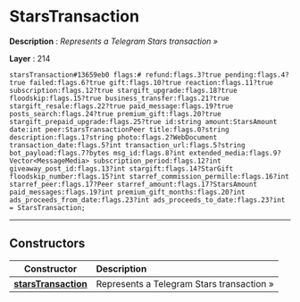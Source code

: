 # StarsTransaction

**Description** : *Represents a Telegram Stars transaction &raquo;*

**Layer** : 214

```tl
starsTransaction#13659eb0 flags:# refund:flags.3?true pending:flags.4?true failed:flags.6?true gift:flags.10?true reaction:flags.11?true subscription:flags.12?true stargift_upgrade:flags.18?true floodskip:flags.15?true business_transfer:flags.21?true stargift_resale:flags.22?true paid_message:flags.19?true posts_search:flags.24?true premium_gift:flags.20?true stargift_prepaid_upgrade:flags.25?true id:string amount:StarsAmount date:int peer:StarsTransactionPeer title:flags.0?string description:flags.1?string photo:flags.2?WebDocument transaction_date:flags.5?int transaction_url:flags.5?string bot_payload:flags.7?bytes msg_id:flags.8?int extended_media:flags.9?Vector<MessageMedia> subscription_period:flags.12?int giveaway_post_id:flags.13?int stargift:flags.14?StarGift floodskip_number:flags.15?int starref_commission_permille:flags.16?int starref_peer:flags.17?Peer starref_amount:flags.17?StarsAmount paid_messages:flags.19?int premium_gift_months:flags.20?int ads_proceeds_from_date:flags.23?int ads_proceeds_to_date:flags.23?int = StarsTransaction;
```

---

## Constructors

| Constructor | Description |
| :---: | :--- |
| [**starsTransaction**](constructor/starsTransaction) | Represents a Telegram Stars transaction » |